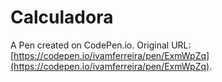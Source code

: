 # Calculadora

A Pen created on CodePen.io. Original URL: [https://codepen.io/ivamferreira/pen/ExmWpZq](https://codepen.io/ivamferreira/pen/ExmWpZq).



